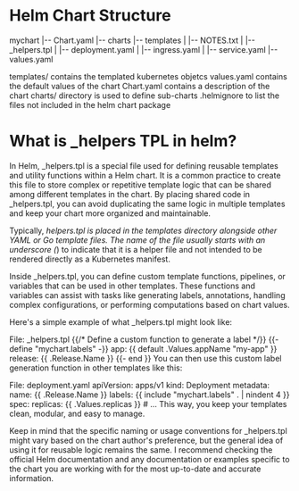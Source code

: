 # Helm Chart Structure

  mychart
  |-- Chart.yaml
  |-- charts
  |-- templates
  |   |-- NOTES.txt
  |   |-- _helpers.tpl
  |   |-- deployment.yaml
  |   |-- ingress.yaml
  |   |-- service.yaml
  |-- values.yaml

  templates/ contains the templated kubernetes objetcs
  values.yaml contains the default values of the chart
  Chart.yaml contains a description of the chart
  charts/ directory is used to define sub-charts
  .helmignore to list the files not included in the helm chart package

# What is _helpers TPL in helm?

  In Helm, _helpers.tpl is a special file used for defining reusable templates and utility functions within a Helm chart. 
  It is a common practice to create this file to store complex or repetitive template logic that can be shared among 
  different templates in the chart. By placing shared code in _helpers.tpl, you can avoid duplicating the same logic 
  in multiple templates and keep your chart more organized and maintainable.

  Typically, _helpers.tpl is placed in the templates directory alongside other YAML or Go template files. The name of 
  the file usually starts with an underscore (_) to indicate that it is a helper file and not intended to be rendered 
  directly as a Kubernetes manifest.

  Inside _helpers.tpl, you can define custom template functions, pipelines, or variables that can be used in other templates. 
  These functions and variables can assist with tasks like generating labels, annotations, handling complex configurations, 
  or performing computations based on chart values.

  Here's a simple example of what _helpers.tpl might look like:


  File: _helpers.tpl
  {{/* Define a custom function to generate a label */}}
  {{- define "mychart.labels" -}}
    app: {{ default .Values.appName "my-app" }}
    release: {{ .Release.Name }}
  {{- end }}
  You can then use this custom label generation function in other templates like this:


  File: deployment.yaml
  apiVersion: apps/v1
  kind: Deployment
  metadata:
    name: {{ .Release.Name }}
    labels:
      {{ include "mychart.labels" . | nindent 4 }}
  spec:
    replicas: {{ .Values.replicas }}
    # ...
  This way, you keep your templates clean, modular, and easy to manage.

  Keep in mind that the specific naming or usage conventions for _helpers.tpl might vary based on the chart author's 
  preference, but the general idea of using it for reusable logic remains the same. I recommend checking the official 
  Helm documentation and any documentation or examples specific to the chart you are working with for the most up-to-date 
  and accurate information.

